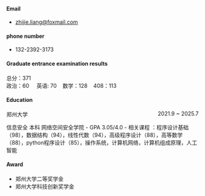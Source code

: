 #### Email
- zhijie.liang@foxmail.com
#### phone number
- 132-2392-3173
#### Graduate entrance examination results
总分：371 \
政治：60 &nbsp;&nbsp;&nbsp; 英语: 70&nbsp;&nbsp;&nbsp;  数学：128 &nbsp;&nbsp;&nbsp;408：113 

#### Education
<p style="text-align:left;">郑州大学<span style="float:right;">2021.9 ~ 2025.7</span></p>
信息安全 本科 网络空间安全学院 
- GPA 3.05/4.0 
- 相关课程 ：程序设计基础（98），数据结构（94），线性代数（94），高级程序设计（88），高等数学（88），python程序设计（85），操作系统，计算机网络，计算机组成原理，人工智能

#### Award
- 郑州大学二等奖学金
- 郑州大学科技创新奖学金